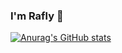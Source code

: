 ### I'm Rafly 👋

[![Anurag's GitHub stats](https://github-readme-stats.vercel.app/api?username=cometoodev&show_icons=true)](https://github.com/cometoodev/github-readme-stats)
